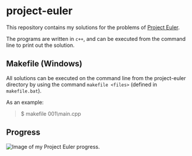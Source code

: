 # project-euler
This repository contains my solutions for the problems of [Project Euler](https://projecteuler.net/).

The programs are written in `c++`, and can be executed from the command line to print out the solution.

## Makefile (Windows)

All solutions can be executed on the command line from the project-euler directory by using the command `makefile <files>` (defined in `makefile.bat`).

As an example:
> $ makefile 001\main.cpp

## Progress

![Image of my Project Euler progress.](https://projecteuler.net/profile/nyiti.png)
